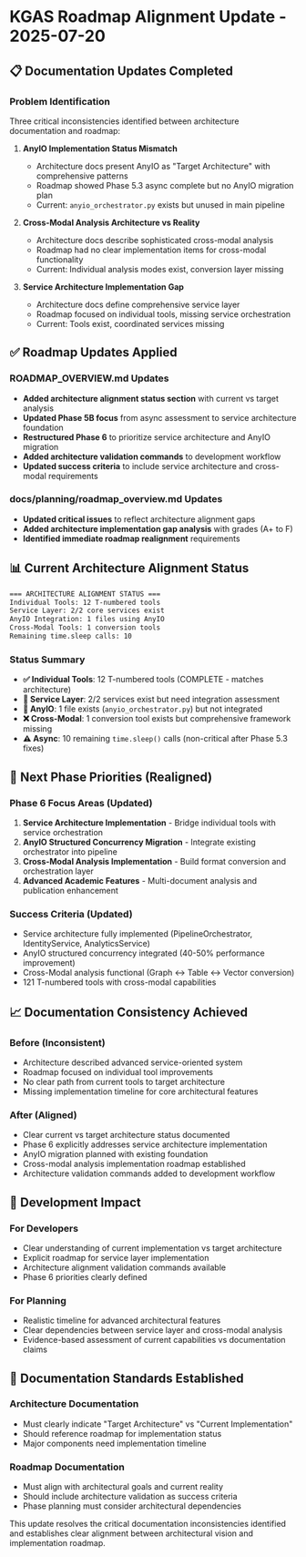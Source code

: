 # KGAS Roadmap Alignment Update - 2025-07-20

## 📋 **Documentation Updates Completed**

### **Problem Identification**
Three critical inconsistencies identified between architecture documentation and roadmap:

1. **AnyIO Implementation Status Mismatch**
   - Architecture docs present AnyIO as "Target Architecture" with comprehensive patterns
   - Roadmap showed Phase 5.3 async complete but no AnyIO migration plan
   - Current: `anyio_orchestrator.py` exists but unused in main pipeline

2. **Cross-Modal Analysis Architecture vs Reality** 
   - Architecture docs describe sophisticated cross-modal analysis
   - Roadmap had no clear implementation items for cross-modal functionality
   - Current: Individual analysis modes exist, conversion layer missing

3. **Service Architecture Implementation Gap**
   - Architecture docs define comprehensive service layer
   - Roadmap focused on individual tools, missing service orchestration
   - Current: Tools exist, coordinated services missing

## ✅ **Roadmap Updates Applied**

### **ROADMAP_OVERVIEW.md Updates**
- **Added architecture alignment status section** with current vs target analysis
- **Updated Phase 5B focus** from async assessment to service architecture foundation  
- **Restructured Phase 6** to prioritize service architecture and AnyIO migration
- **Added architecture validation commands** to development workflow
- **Updated success criteria** to include service architecture and cross-modal requirements

### **docs/planning/roadmap_overview.md Updates**
- **Updated critical issues** to reflect architecture alignment gaps
- **Added architecture implementation gap analysis** with grades (A+ to F)
- **Identified immediate roadmap realignment** requirements

## 📊 **Current Architecture Alignment Status**

```bash
=== ARCHITECTURE ALIGNMENT STATUS ===
Individual Tools: 12 T-numbered tools
Service Layer: 2/2 core services exist  
AnyIO Integration: 1 files using AnyIO
Cross-Modal Tools: 1 conversion tools
Remaining time.sleep calls: 10
```

### **Status Summary**
- **✅ Individual Tools**: 12 T-numbered tools (COMPLETE - matches architecture)
- **🔄 Service Layer**: 2/2 services exist but need integration assessment  
- **📁 AnyIO**: 1 file exists (`anyio_orchestrator.py`) but not integrated
- **❌ Cross-Modal**: 1 conversion tool exists but comprehensive framework missing
- **⚠️ Async**: 10 remaining `time.sleep()` calls (non-critical after Phase 5.3 fixes)

## 🎯 **Next Phase Priorities (Realigned)**

### **Phase 6 Focus Areas (Updated)**
1. **Service Architecture Implementation** - Bridge individual tools with service orchestration
2. **AnyIO Structured Concurrency Migration** - Integrate existing orchestrator into pipeline  
3. **Cross-Modal Analysis Implementation** - Build format conversion and orchestration layer
4. **Advanced Academic Features** - Multi-document analysis and publication enhancement

### **Success Criteria (Updated)**
- Service architecture fully implemented (PipelineOrchestrator, IdentityService, AnalyticsService)
- AnyIO structured concurrency integrated (40-50% performance improvement)
- Cross-Modal analysis functional (Graph ↔ Table ↔ Vector conversion)
- 121 T-numbered tools with cross-modal capabilities

## 📈 **Documentation Consistency Achieved**

### **Before (Inconsistent)**
- Architecture described advanced service-oriented system
- Roadmap focused on individual tool improvements  
- No clear path from current tools to target architecture
- Missing implementation timeline for core architectural features

### **After (Aligned)**
- Clear current vs target architecture status documented
- Phase 6 explicitly addresses service architecture implementation
- AnyIO migration planned with existing foundation
- Cross-modal analysis implementation roadmap established
- Architecture validation commands added to development workflow

## 🔧 **Development Impact**

### **For Developers**
- Clear understanding of current implementation vs target architecture
- Explicit roadmap for service layer implementation
- Architecture alignment validation commands available
- Phase 6 priorities clearly defined

### **For Planning**
- Realistic timeline for advanced architectural features
- Clear dependencies between service layer and cross-modal analysis
- Evidence-based assessment of current capabilities vs documentation claims

## 📝 **Documentation Standards Established**

### **Architecture Documentation**
- Must clearly indicate "Target Architecture" vs "Current Implementation"
- Should reference roadmap for implementation status
- Major components need implementation timeline

### **Roadmap Documentation**  
- Must align with architectural goals and current reality
- Should include architecture validation as success criteria
- Phase planning must consider architectural dependencies

This update resolves the critical documentation inconsistencies identified and establishes clear alignment between architectural vision and implementation roadmap.